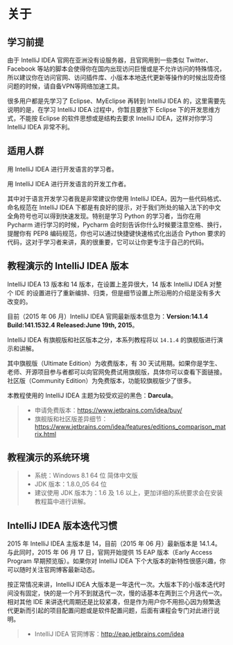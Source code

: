 ---
---
# 关于

## 学习前提

由于 IntelliJ IDEA 官网在亚洲没有设服务器，且官网用到一些类似 Twitter、Facebook 等站的脚本会使得你在国内出现访问巨慢或是不允许访问的特殊情况，所以建议你在访问官网、访问插件库、小版本本地迭代更新等操作的时候出现奇怪问题的时候，请自备VPN等网络加速工具。
 
很多用户都是先学习了 Eclipse、MyEclipse 再转到 IntelliJ IDEA 的，这里需要先说明的是，在学习 IntelliJ IDEA 过程中，你暂且要放下 Eclipse 下的开发思维方式，不能按 Eclipse 的软件思想或是结构去要求 IntelliJ IDEA，这样对你学习 IntelliJ IDEA 非常不利。

## 适用人群

用 IntelliJ IDEA 进行开发语言的学习者。

用 IntelliJ IDEA 进行开发语言的开发工作者。

其中对于语言开发学习者我是非常建议你使用 IntelliJ IDEA，因为一些代码格式、命名规范在 IntelliJ IDEA 下都是有良好的提示，对于我们所处的输入法下的中文全角符号也可以得到快速发现。特别是学习 Python 的学习者，当你在用 Pycharm 进行学习的时候，Pycharm 会时刻告诉你什么时候要注意空格、换行，提醒你有 PEP8 编码规范，你也可以通过快捷键快速格式化出适合 Python 要求的代码，这对于学习者来讲，真的很重要，它可以让你更专注于自己的代码。

## 教程演示的 IntelliJ IDEA 版本

IntelliJ IDEA 13 版本和 14 版本，在设置上差异很大，14 版本 IntelliJ IDEA 对整个 IDE 的设置进行了重新编排、归类，但是细节设置上所沿用的介绍是没有多大改变的。

目前（2015 年 06 月）IntelliJ IDEA 官网最新版本信息为：**Version:14.1.4 Build:141.1532.4 Released:June 19th, 2015**。

IntelliJ IDEA 有旗舰版和社区版本之分，本系列教程将以 `14.1.4` 的旗舰版进行演示和讲解。

其中旗舰版（Ultimate Edition）为收费版本，有 30 天试用期。如果你是学生、老师、开源项目参与者都可以向官网免费试用旗舰版，具体你可以查看下面链接。社区版（Community Edition）为免费版本，功能较旗舰版少了很多。

本教程使用的 IntelliJ IDEA 主题为较受欢迎的黑色：**Darcula**。

> * 申请免费版本：<https://www.jetbrains.com/idea/buy/>
> * 旗舰版和社区版差异细节：<https://www.jetbrains.com/idea/features/editions_comparison_matrix.html>

## 教程演示的系统环境

> * 系统：Windows 8.1 64 位 简体中文版
> * JDK 版本：1.8.0_05 64 位
> * 建议使用 JDK 版本为：1.6 及 1.6 以上，更加详细的系统要求会在安装教程篇中进行讲解。

## IntelliJ IDEA 版本迭代习惯

2015 年 IntelliJ IDEA 主版本是 14，目前（2015 年 06 月）最新版本是 14.1.4。与此同时，2015 年 06 月 17 日，官网开始提供 15 EAP 版本（Early Access Program 早期预览版）。如果你对 IntelliJ IDEA 下个大版本的新特性很感兴趣，你可以随时关注官网博客最新动态。

按正常情况来讲，IntelliJ IDEA 大版本是一年迭代一次。大版本下的小版本迭代时间没有固定，快的是一个月不到就迭代一次，慢的话基本在两到三个月迭代一次。相对其他 IDE 来讲迭代周期还是比较紧凑，但是作为用户你不用担心因为频繁迭代更新而引起的项目配置问题或是软件配置问题，后面有课程会专门对此进行说明。

> * IntelliJ IDEA 官网博客：<http://eap.jetbrains.com/idea>